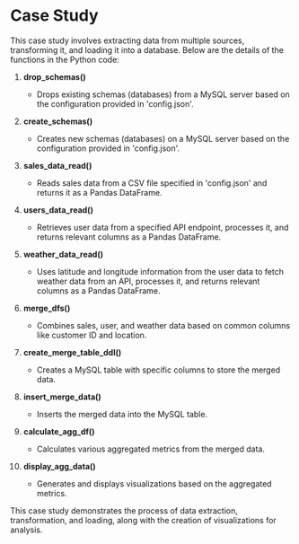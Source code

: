 # Case Study

This case study involves extracting data from multiple sources, transforming it, and loading it into a database. Below are the details of the functions in the Python code:

1. **drop_schemas()**
   - Drops existing schemas (databases) from a MySQL server based on the configuration provided in 'config.json'.

2. **create_schemas()**
   - Creates new schemas (databases) on a MySQL server based on the configuration provided in 'config.json'.

3. **sales_data_read()**
   - Reads sales data from a CSV file specified in 'config.json' and returns it as a Pandas DataFrame.

4. **users_data_read()**
   - Retrieves user data from a specified API endpoint, processes it, and returns relevant columns as a Pandas DataFrame.

5. **weather_data_read()**
   - Uses latitude and longitude information from the user data to fetch weather data from an API, processes it, and returns relevant columns as a Pandas DataFrame.

6. **merge_dfs()**
   - Combines sales, user, and weather data based on common columns like customer ID and location.

7. **create_merge_table_ddl()**
   - Creates a MySQL table with specific columns to store the merged data.

8. **insert_merge_data()**
   - Inserts the merged data into the MySQL table.

9. **calculate_agg_df()**
   - Calculates various aggregated metrics from the merged data.

10. **display_agg_data()**
    - Generates and displays visualizations based on the aggregated metrics.

This case study demonstrates the process of data extraction, transformation, and loading, along with the creation of visualizations for analysis.
